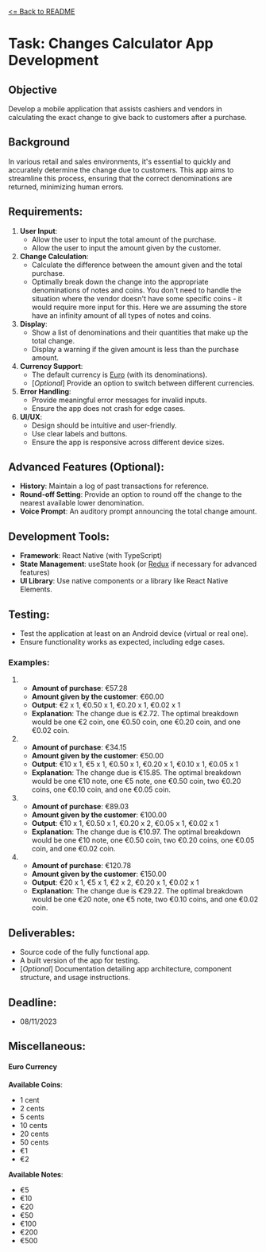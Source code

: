 [<= Back to README](../README.md)
# Task: Changes Calculator App Development

## Objective

Develop a mobile application that assists cashiers and vendors in calculating the exact change to give back to customers after a purchase.

## Background

In various retail and sales environments, it's essential to quickly and accurately determine the change due to customers. This app aims to streamline this process, ensuring that the correct denominations are returned, minimizing human errors.

## Requirements:
1. **User Input**:
    - Allow the user to input the total amount of the purchase.
    - Allow the user to input the amount given by the customer.
2. **Change Calculation**:
    - Calculate the difference between the amount given and the total purchase.
    - Optimally break down the change into the appropriate denominations of notes and coins. You don't need to handle the situation where the vendor doesn't have some specific coins - it would require more input for this. Here we are assuming the store have an infinity amount of all types of notes and coins.
3. **Display**:
    - Show a list of denominations and their quantities that make up the total change.
    - Display a warning if the given amount is less than the purchase amount.
4. **Currency Support**:
    - The default currency is [Euro](#euro-currency) (with its denominations).
    - [_Optional_] Provide an option to switch between different currencies.
5. **Error Handling**:
    - Provide meaningful error messages for invalid inputs.
    - Ensure the app does not crash for edge cases.
6. **UI/UX**:
    - Design should be intuitive and user-friendly.
    - Use clear labels and buttons.
    - Ensure the app is responsive across different device sizes.

## Advanced Features (Optional):
- **History**: Maintain a log of past transactions for reference.
- **Round-off Setting**: Provide an option to round off the change to the nearest available lower denomination.
- **Voice Prompt**: An auditory prompt announcing the total change amount.

## Development Tools:
- **Framework**: React Native (with TypeScript)
- **State Management**: useState hook (or [Redux](https://redux.js.org/introduction/getting-started) if necessary for advanced features)
- **UI Library**: Use native components or a library like React Native Elements.

## Testing:
- Test the application at least on an Android device (virtual or real one).
- Ensure functionality works as expected, including edge cases.

### Examples:

1. 
    - **Amount of purchase**: €57.28
    - **Amount given by the customer**: €60.00
    - **Output**: €2 x 1, €0.50 x 1, €0.20 x 1, €0.02 x 1
    - **Explanation**: The change due is €2.72. The optimal breakdown would be one €2 coin, one €0.50 coin, one €0.20 coin, and one €0.02 coin.

2. 
    - **Amount of purchase**: €34.15
    - **Amount given by the customer**: €50.00
    - **Output**: €10 x 1, €5 x 1, €0.50 x 1, €0.20 x 1, €0.10 x 1, €0.05 x 1
    - **Explanation**: The change due is €15.85. The optimal breakdown would be one €10 note, one €5 note, one €0.50 coin, two €0.20 coins, one €0.10 coin, and one €0.05 coin.

3. 
    - **Amount of purchase**: €89.03
    - **Amount given by the customer**: €100.00
    - **Output**: €10 x 1, €0.50 x 1, €0.20 x 2, €0.05 x 1, €0.02 x 1
    - **Explanation**: The change due is €10.97. The optimal breakdown would be one €10 note, one €0.50 coin, two €0.20 coins, one €0.05 coin, and one €0.02 coin.

4. 
    - **Amount of purchase**: €120.78
    - **Amount given by the customer**: €150.00
    - **Output**: €20 x 1, €5 x 1, €2 x 2, €0.20 x 1, €0.02 x 1
    - **Explanation**: The change due is €29.22. The optimal breakdown would be one €20 note, one €5 note, two €0.10 coins, and one €0.02 coin.

## Deliverables:
- Source code of the fully functional app.
- A built version of the app for testing.
- [_Optional_] Documentation detailing app architecture, component structure, and usage instructions.

## Deadline:
- 08/11/2023

## Miscellaneous:

#### Euro Currency

**Available Coins**:
- 1 cent
- 2 cents
- 5 cents
- 10 cents
- 20 cents
- 50 cents
- €1
- €2

**Available Notes**:
- €5
- €10
- €20
- €50
- €100
- €200
- €500